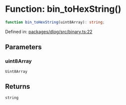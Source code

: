 # Function: bin\_toHexString()

```ts
function bin_toHexString(uint8Array): string;
```

Defined in: [packages/dlog/src/binary.ts:22](https://github.com/towns-protocol/towns/blob/0db1fd0ac7258e8db8cedfb6183e8eade8284fa1/packages/dlog/src/binary.ts#L22)

## Parameters

### uint8Array

`Uint8Array`

## Returns

`string`

